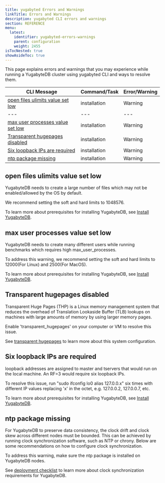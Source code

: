 ```yaml
---
title: yugabyted Errors and Warnings
linkTitle: Errors and Warnings
description: yugabyted CLI errors and warnings
section: REFERENCE
menu:
  latest:
    identifier: yugabyted-errors-warnings
    parent: configuration
    weight: 2455
isTocNested: true
showAsideToc: true
---
```


This page explains errors and warnings that you may experience while running a YugabyteDB cluster using yugabyted CLI and ways to resolve them.

| CLI Message | Command/Task | Error/Warning |
| --- | --- | --- |
| [open files ulimits value set low](#open-files-ulimits-value-set-low) | installation | Warning |
| --- | --- | --- |
| [max user processes value set low](#max-user-processes-value-set-low) | installation | Warning |
| [Transparent hugepages disabled](#transparent-hugepages-disabled) | installation | Warning |
| [Six loopback IPs are required](#six-loopback-ips-are-required) | installation | Warning |
| [ntp package missing](#ntp-package-missing) | installation | Warning |

## open files ulimits value set low

YugabyteDB needs to create a large number of files which may not be enabled/allowed by the OS by default.

We recommend setting the soft and hard limits to 1048576.

To learn more about prerequisites for installing YugabyteDB, see [Install YugabyteDB](https://docs.yugabyte.com/latest/quick-start/install/macos/).

## max user processes value set low

YugabyteDB needs to create many different users while running benchmarks which requires high max\_user\_processes.

To address this warning, we recommend setting the soft and hard limits to 12000(For Linux) and 2500(For MacOS).

To learn more about prerequisites for installing YugabyteDB, see [Install YugabyteDB](https://docs.yugabyte.com/latest/quick-start/install/macos/).

## Transparent hugepages disabled

Transparent Huge Pages (THP) is a Linux memory management system that reduces the overhead of Translation Lookaside Buffer (TLB) lookups on machines with large amounts of memory by using larger memory pages.

Enable &#39;transparent\_hugepages&#39; on your computer or VM to resolve this issue.

See [transparent hugepages](https://docs.yugabyte.com/latest/deploy/manual-deployment/system-config/#transparent-hugepages) to learn more about this system configuration.

## Six loopback IPs are required

loopback addresses are assigned to master and tservers that would run on the local machine. An RF=3 would require six loopback IPs.

To resolve this issue, run &quot;sudo ifconfig lo0 alias 127.0.0.x&quot; six times with different IP values replacing &#39;x&#39; in the octet, e.g. 127.0.0.2, 127.0.0.7, etc.

To learn more about prerequisites for installing YugabyteDB, see [Install YugabyteDB](https://docs.yugabyte.com/latest/quick-start/install/macos/).

## ntp package missing

For YugabyteDB to preserve data consistency, the clock drift and clock skew across different nodes must be bounded. This can be achieved by running clock synchronization software, such as NTP or chrony. Below are some recommendations on how to configure clock synchronization.

To address this warning, make sure the ntp package is installed on YugabyteDB nodes.

See [deployment checklist](https://docs.yugabyte.com/latest/deploy/checklist/#clock-synchronization) to learn more about clock synchronization requirements for YugabyteDB.


